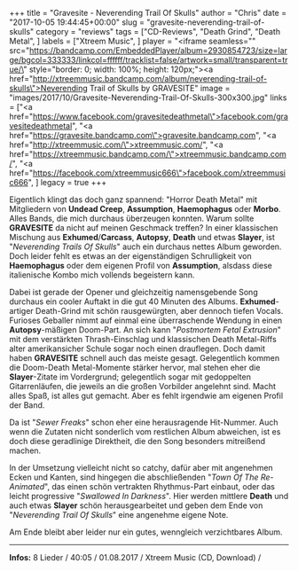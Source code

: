 +++
title = "Gravesite - Neverending Trail Of Skulls"
author = "Chris"
date = "2017-10-05 19:44:45+00:00"
slug = "gravesite-neverending-trail-of-skulls"
category = "reviews"
tags = ["CD-Reviews", "Death Grind", "Death Metal", ]
labels = ["Xtreem Music", ]
player = "<iframe seamless=\"\" src=\"https://bandcamp.com/EmbeddedPlayer/album=2930854723/size=large/bgcol=333333/linkcol=ffffff/tracklist=false/artwork=small/transparent=true/\" style=\"border: 0; width: 100%; height: 120px;\"><a href=\"http://xtreemmusic.bandcamp.com/album/neverending-trail-of-skulls\">Neverending Trail of Skulls by GRAVESITE</a></iframe>"
image = "images/2017/10/Gravesite-Neverending-Trail-Of-Skulls-300x300.jpg"
links = ["<a href=\"https://www.facebook.com/gravesitedeathmetal\">facebook.com/gravesitedeathmetal</a>", "<a href=\"https://gravesite.bandcamp.com\">gravesite.bandcamp.com</a>", "<a href=\"http://xtreemmusic.com/\">xtreemmusic.com/</a>", "<a href=\"https://xtreemmusic.bandcamp.com/\">xtreemmusic.bandcamp.com/</a>", "<a href=\"https://facebook.com/xtreemmusic666\">facebook.com/xtreemmusic666</a>", ]
legacy = true
+++

Eigentlich klingt das doch ganz spannend: "Horror Death Metal" mit Mitgliedern von **Undead Creep**, **Assumption**, **Haemophagus** oder **Morbo**. Alles Bands, die mich durchaus überzeugen konnten. Warum sollte **GRAVESITE** da nicht auf meinen Geschmack treffen? In einer klassischen Mischung aus **Exhumed**/**Carcass**, **Autopsy**, **Death** und etwas **Slayer**, ist "_Neverending Trails Of Skulls_" auch ein durchaus nettes Album geworden. Doch leider fehlt es etwas an der eigenständigen Schrulligkeit von **Haemophagus** oder dem eigenen Profil von **Assumption**, alsdass diese italienische Kombo mich vollends begeistern kann.

Dabei ist gerade der Opener und gleichzeitig namensgebende Song durchaus ein cooler Auftakt in die gut 40 Minuten des Albums. **Exhumed**-artiger Death-Grind mit schön rausgewürgten, aber dennoch tiefen Vocals. Furioses Geballer nimmt auf einmal eine überraschende Wendung in einen **Autopsy**-mäßigen Doom-Part.
An sich kann "_Postmortem Fetal Extrusion_" mit dem verstärkten Thrash-Einschlag und klassischen Death Metal-Riffs alter amerikansicher Schule sogar noch einen drauflegen. Doch damit haben **GRAVESITE** schnell auch das meiste gesagt. Gelegentlich kommen die Doom-Death Metal-Momente stärker hervor, mal stehen eher die **Slayer**-Zitate im Vordergrund; gelegentlich sogar mit gedoppelten Gitarrenläufen, die jeweils an die großen Vorbilder angelehnt sind. Macht alles Spaß, ist alles gut gemacht. Aber es fehlt irgendwie am eigenen Profil der Band.

Da ist "_Sewer Freaks_" schon eher eine herausragende Hit-Nummer. Auch wenn die Zutaten nicht sonderlich vom restlichen Album abweichen, ist es doch diese geradlinige Direktheit, die den Song besonders mitreißend machen.

In der Umsetzung vielleicht nicht so catchy, dafür aber mit angenehmen Ecken und Kanten, sind hingegen die abschließenden "_Town Of The Re-Animated_", das einen schön vertrakten Rhythmus-Part einbaut, oder das leicht progressive "_Swallowed In Darkness_". Hier werden mittlere **Death** und auch etwas **Slayer** schön herausgearbeitet und geben dem Ende von "_Neverending Trail Of Skulls_" eine angenehme eigene Note.

Am Ende bleibt aber leider nur ein gutes, wenngleich verzichtbares Album.





---
**Infos:**
8 Lieder / 40:05 / 
01.08.2017 / Xtreem Music (CD, Download) / 
